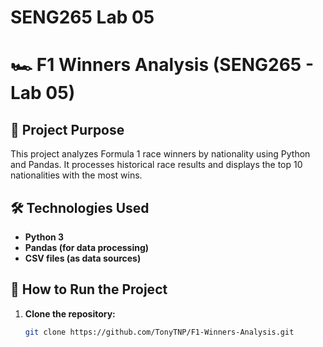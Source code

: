 # SENG265 Lab 05
# 🏎️ F1 Winners Analysis (SENG265 - Lab 05)

## 📖 Project Purpose
This project analyzes Formula 1 race winners by nationality using Python and Pandas. It processes historical race results and displays the top 10 nationalities with the most wins.

## 🛠 Technologies Used
- **Python 3**  
- **Pandas (for data processing)**  
- **CSV files (as data sources)**  

## 🚀 How to Run the Project
1. **Clone the repository:**
   ```bash
   git clone https://github.com/TonyTNP/F1-Winners-Analysis.git

